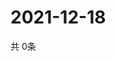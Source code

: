 # 2021-12-18
  共 0条

  <!-- BEGIN -->
  <!-- 最后更新时间Sat Dec 18 2021 12:07:16 GMT+0000 (Coordinated Universal Time) -->
  
  <!-- END -->
  
  